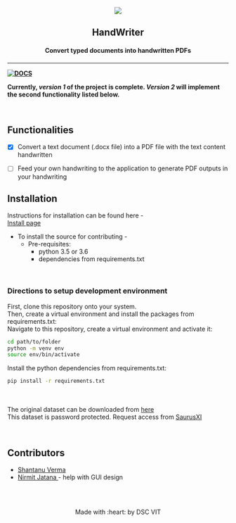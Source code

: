 <p align="center">
	<img src="https://user-images.githubusercontent.com/30529572/72455010-fb38d400-37e7-11ea-9c1e-8cdeb5f5906e.png" />
	<h2 align="center"> HandWriter </h2>
	<h4 align="center"> Convert typed documents into handwritten PDFs <h4>
</p>

---
[![DOCS](https://img.shields.io/badge/Documentation-see%20docs-green?style=flat-square&logo=appveyor)](https://gdgvit.github.io/HandWriter/)

Currently,  *version 1* of the project is complete.
*Version 2* will implement the second functionality listed below. 


<br>

## Functionalities
- [X] Convert a text document (.docx file) into a PDF file with the text content handwritten
- [ ] Feed your own handwriting to the application to generate PDF outputs in your handwriting


## Installation

Instructions for installation can be found here - <br>
[Install page](https://handwriter.dscvit.com/installer/home/)

* To install the source for contributing -
	- Pre-requisites:
		-  python 3.5 or 3.6
		-  dependencies from requirements.txt
<br>

### Directions to setup development environment
First, clone this repository onto your system. <br>
Then, create a virtual environment and install the packages from requirements.txt: <br>
Navigate to this repository, create a virtual environment and activate it:
```bash
cd path/to/folder
python -m venv env
source env/bin/activate
```
Install the python dependencies from requirements.txt:
```bash
pip install -r requirements.txt
```

<br><br>
The original dataset can be downloaded from [ here ](https://drive.google.com/file/d/10pFgeiL4FOrIaqp-r2_d6kM62g4X8zYf/view?usp=sharing)<br> This dataset is password protected. Request access from [ SaurusXI ](https://github.com/SaurusXI/)
<br>


<br>

## Contributors

* [ Shantanu Verma ](https://github.com/SaurusXI/)
* [ Nirmit Jatana ](https://github.com/nirmitjatana) - help with GUI design

<br>
<br>

<p align="center">
	Made with :heart: by DSC VIT
</p>

